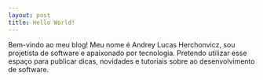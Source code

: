 ```yaml
---
layout: post
title: Hello World!
---
```


Bem-vindo ao meu blog! Meu nome é Andrey Lucas Herchonvicz, sou projetista de software e apaixonado por tecnologia. Pretendo utilizar esse espaço para publicar dicas, novidades e tutoriais sobre ao desenvolvimento de software.

